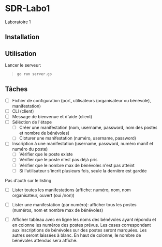 # SDR-Labo1
Laboratoire 1

## Installation


## Utilisation

Lancer le serveur:

> `go run server.go`


## Tâches

- [ ] Fichier de configuration (port, utilisateurs (organisateur ou bénévole), manifestation)
- [ ] CLI (client)
- [ ] Message de bienvenue et d'aide (client)
- [ ] Séléction de l'étape
   - [ ] Créer une manifestation (nom, username, password, nom des postes et nombre de bénévoles)
   - [ ] Cloturer une manifestation (numéro, username, password)
- [ ] Inscription à une manifestation (username, password, numéro manif et numéro du poste)
   - [ ] Vérifier que le poste existe
   - [ ] Vérifier que le poste n'est pas déjà pris
   - [ ] Vérifier que le nombre max de bénévoles n'est pas atteint
   - [ ] Si l'utilisateur s'incrit plusieurs fois, seule la dernière est gardée

Pas d'auth sur le listing

- [ ] Lister toutes les manifestations (affiche: numéro, nom, nom organisateur, ouvert (oui /non))

- [ ] Lister une manifestation (par numéro): afficher tous les postes (numéros, nom et nombre max de bénévoles)

- [ ] Afficher tableau avec en ligne les noms des bénévoles ayant répondu et en colonne les
numéros des postes prévus. Les cases correspondant aux inscriptions de bénévoles sur des postes seront marquées. Les autres seront laissées à blanc. En haut de colonne, le nombre de bénévoles attendus sera affiché. 